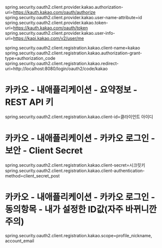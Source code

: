 spring.security.oauth2.client.provider.kakao.authorization-uri=https://kauth.kakao.com/oauth/authorize
spring.security.oauth2.client.provider.kakao.user-name-attribute=id
spring.security.oauth2.client.provider.kakao.token-uri=https://kauth.kakao.com/oauth/token
spring.security.oauth2.client.provider.kakao.user-info-uri=https://kapi.kakao.com/v2/user/me

spring.security.oauth2.client.registration.kakao.client-name=kakao
spring.security.oauth2.client.registration.kakao.authorization-grant-type=authorization_code
spring.security.oauth2.client.registration.kakao.redirect-uri=http://localhost:8080/login/oauth2/code/kakao
# 카카오 - 내애플리케이션 - 요약정보 - REST API 키
spring.security.oauth2.client.registration.kakao.client-id=클라이언트 아이디

# 카카오 - 내애플리케이션 - 카카오 로그인 - 보안 - Client Secret 
spring.security.oauth2.client.registration.kakao.client-secret=시크릿키
spring.security.oauth2.client.registration.kakao.client-authentication-method=client_secret_post
# 카카오 - 내애플리케이션 - 카카오 로그인 - 동의항목 - 내가 설정한 ID값(자주 바뀌니깐 주의)
spring.security.oauth2.client.registration.kakao.scope=profile_nickname, account_email